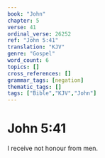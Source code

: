 ```yaml
---
book: "John"
chapter: 5
verse: 41
ordinal_verse: 26252
ref: "John 5:41"
translation: "KJV"
genre: "Gospel"
word_count: 6
topics: []
cross_references: []
grammar_tags: [negation]
thematic_tags: []
tags: ["Bible","KJV","John"]
---
```


# John 5:41

I receive not honour from men.
